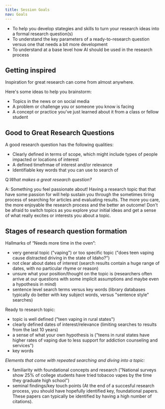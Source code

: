 ```yaml
---
title: Session Goals
nav: Goals
---
```

- To help you develop stategies and skills to turn your research ideas into a formal research question(s)
- To understand the key parameters of a ready-to-research question versus one that needs a bit more development 
- To understand at a base level how AI should be used in the research process

## Getting inspired

Inspiration for great research can come from almost anywhere. 

Here's some ideas to help you brainstorm:

- Topics in the news or on social media
- A problem or challenge you or someone you know is facing
- A concept or practice you've just learned about it from a class or fellow student

## Good to Great Research Questions 

A good research question has the following qualities:

- Clearly defined in terms of scope, which might include types of people impacted or locations of interest
- A defined timefrmae of interest and/or relevance
- Identifiable key words that you can use to search of

Q:_What makes a great research question?_

A: Something you feel passionate about! Having a research topic that that have some passion for will help sustain you through the sometimes tiring process of searching for articles and evaluating results. The more you care, the more enjoyable the research process and the better an outcome! Don't be afraid to switch topics as you explore your initial ideas and get a sense of what really excites or interests you about a topic. 

## Stages of research question formation 

Hallmarks of “Needs more time in the oven”: 
- very general topic ("vaping") or too specific topic ("does teen vaping cause distracted driving in the state of Idaho?")
- not clear about dates of interest (search results contain a huge range of dates, with no particular rhyme or reason)
- unsure what your position/thought on the topic is (researchers often arrive at our questions with some implicit assumptions and maybe even a hypothesis in mind)
- sentence level search terms versus key words (library databases typically do better with key subject words, versus "sentence style" searches)

Ready to research topic: 
- topic is well defined ("teen vaping in rural states")
- clearly defined dates of interest/relevance (limiting searches to results from the last 10 years)
- a sense of what your own hypothesis is ("teens in rural states have higher rates of vaping due to less support for addiction counseling and services")
- key words

_Elements that come with repeated searching and diving into a topic:_
- familiarity with foundational concepts and research ("National surveys show 25% of college students have tried tobacoo vapes by the time they graduate high school")
- seminal findings/key touch points (At the end of a succesful research process, you should have hopefully identified key, foundational papers. These papers can typically be identified by having a high number of citations). 



  
